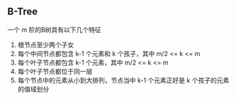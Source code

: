 ## B-Tree

一个 m 阶的B树具有以下几个特征
1. 根节点至少两个子女
2. 每个中间节点都包含 k-1 个元素和 k 个孩子，其中 m/2 <= k <= m 
3. 每个叶子节点都包含 k-1 个元素，其中 m/2 <= k <= m
4. 每个叶子节点都位于同一层
5. 每个节点中的元素从小到大排列，节点当中 k-1 个元素正好是 k 个孩子的元素的值域划分
